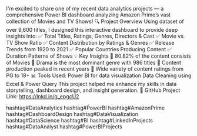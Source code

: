 I'm excited to share one of my recent data analytics projects — a comprehensive Power BI dashboard analyzing Amazon Prime’s vast collection of Movies and TV Shows!
🔍 Project Overview
Using dataset of over 9,600 titles, I designed this interactive dashboard to provide deep insights into:
 ✅ Total Titles, Ratings, Genres, Directors & Cast
 ✅ Movie vs. TV Show Ratio
 ✅ Content Distribution by Ratings & Genres
 ✅ Release Trends from 1920 to 2021
 ✅ Popular Countries Producing Content
 ✅ Duration Patterns of Shows
💡 Key Insights
 📌 80.82% of the content consists of Movies
 📌 Drama is the most dominant genre with 986 titles
 📌 Content production peaked in recent years
 📌 Wide variety of content ratings from PG to 18+
📊 Tools Used:
Power BI for data visualization
Data Cleaning using Excel & Power Query
This project helped me enhance my skills in data storytelling, dashboard design, and insight generation.
📂 GitHub Project Link:
https://lnkd.in/g_epgcU2

hashtag#DataAnalytics hashtag#PowerBI hashtag#AmazonPrime hashtag#DashboardDesign hashtag#DataVisualization hashtag#DataScience hashtag#BI hashtag#LinkedInProjects hashtag#DataAnalyst hashtag#PowerBIProjects
